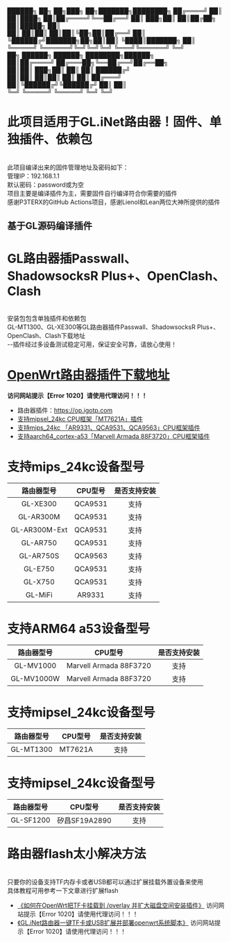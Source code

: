 
 ██████╗ ██╗        ██╗███╗   ██╗███████╗████████╗
██╔════╝ ██║        ██║████╗  ██║██╔════╝╚══██╔══╝
██║  ███╗██║        ██║██╔██╗ ██║█████╗     ██║   
██║   ██║██║        ██║██║╚██╗██║██╔══╝     ██║   
╚██████╔╝███████╗██╗██║██║ ╚████║███████╗   ██║   
 ╚═════╝ ╚══════╝╚═╝╚═╝╚═╝  ╚═══╝╚══════╝   ╚═╝   
██╗ ██████╗  ██████╗ ████████╗██████╗             
██║██╔════╝ ██╔═══██╗╚══██╔══╝██╔══██╗            
██║██║  ███╗██║   ██║   ██║   ██████╔╝            
██║██║   ██║██║   ██║   ██║   ██╔═══╝             
██║╚██████╔╝╚██████╔╝   ██║   ██║                 
╚═╝ ╚═════╝  ╚═════╝    ╚═╝   ╚═╝                 
                                                  
# 此项目适用于GL.iNet路由器！固件、单独插件、依赖包
<br>此项目编译出来的固件管理地址及密码如下：
<br>管理IP：192.168.1.1
<br>默认密码：password或为空
<br>项目主要是编译插件为主，需要固件自行编译符合你需要的插件
<br>
感谢P3TERX的GitHub Actions项目，感谢Lienol和Lean两位大神所提供的插件

## 基于GL源码编译插件
# GL路由器插Passwall、ShadowsocksR Plus+、OpenClash、Clash
<br>安装包包含单独插件和依赖包
<br>GL-MT1300、GL-XE300等GL路由器插件Passwall、ShadowsocksR Plus+、OpenClash、Clash下载地址
<br>--插件经过多设备测试稳定可用，保证安全可靠，请放心使用！
<br>
# [OpenWrt路由器插件下载地址](https://op.igotp.com)
******访问网站提示【Error 1020】请使用代理访问！！！******
* 路由器插件：https://op.igotp.com
* [支持mipsel_24kc CPU框架「MT7621A」插件](https://op.igotp.com/category/mipsel_24kc/)
* [支持mips_24kc 「AR9331、QCA9531、QCA9563」CPU框架插件](https://op.igotp.com/category/mips_24kc/)
* [支持aarch64_cortex-a53「Marvell Armada 88F3720」CPU框架插件](https://op.igotp.com/category/ARM_Cortex-A53/)
# 支持mips_24kc设备型号
| 路由器型号| CPU型号 | 是否支持安装 |
| :--: | :--: | :--: |
| GL-XE300 | QCA9531 | 支持 |
| GL-AR300M | QCA9531 | 支持 |
| GL-AR300M-Ext | QCA9531 | 支持 |
| GL-AR750 | QCA9531 | 支持 |
| GL-AR750S | QCA9563 | 支持 |
| GL-E750 | QCA9531 | 支持 |
| GL-X750 | QCA9531 | 支持 |
| GL-MiFi | AR9331 | 支持 |
# 支持ARM64 a53设备型号
| 路由器型号| CPU型号 | 是否支持安装 |
| :--: | :--: | :--: |
| GL-MV1000  | Marvell Armada 88F3720 | 支持 |
| GL-MV1000W | Marvell Armada 88F3720 | 支持 |
# 支持mipsel_24kc设备型号
| 路由器型号| CPU型号 | 是否支持安装 |
| :--: | :--: | :--: |
| GL-MT1300 | MT7621A | 支持 |
# 支持mipsel_24kc设备型号
| 路由器型号| CPU型号 | 是否支持安装 |
| :--: | :--: | :--: |
| GL-SF1200 | 矽昌SF19A2890 | 支持 |

# 路由器flash太小解决方法
<br>只要你的设备支持TF内存卡或者USB都可以通过扩展挂载外置设备来使用
<br>具体教程可用参考一下文章进行扩展flash
* [《如何在OpenWrt把TF卡挂载到 /overlay 并扩大磁盘空间安装插件》](https://op.igotp.com/73.html)  访问网站提示【Error 1020】请使用代理访问！！！
* [《GL.iNet路由器一键TF卡或USB扩展并部署openwrt系统脚本》](https://op.igotp.com/21.html)  访问网站提示【Error 1020】请使用代理访问！！！

